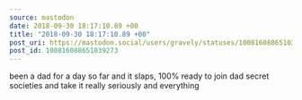 ```yaml
---
source: mastodon
date: 2018-09-30 18:17:10.89 +00
title: "2018-09-30 18:17:10.89 +00"
post_uri: https://mastodon.social/users/gravely/statuses/100816088651039273
post_id: 100816088651039273
---
```

been a dad for a day so far and it slaps, 100% ready to join dad secret societies and take it really seriously and everything


